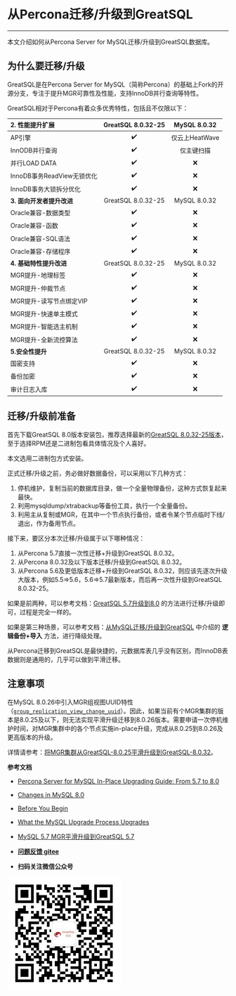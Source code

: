 # 从Percona迁移/升级到GreatSQL
---

本文介绍如何从Percona Server for MySQL迁移/升级到GreatSQL数据库。

## 为什么要迁移/升级

GreatSQL是在Percona Server for MySQL（简称Percona）的基础上Fork的开源分支，专注于提升MGR可靠性及性能，支持InnoDB并行查询等特性。

GreatSQL相对于Percona有着众多优秀特性，包括且不仅限以下：

| **2. 性能提升扩展** | GreatSQL 8.0.32-25 | MySQL 8.0.32 |
| :--- | :---: | :---: |
|AP引擎| :heavy_check_mark: | 仅云上HeatWave |
|InnODB并行查询| :heavy_check_mark: | 仅主键扫描 |
|并行LOAD DATA| :heavy_check_mark: | ❌ |
|InnoDB事务ReadView无锁优化| :heavy_check_mark: | ❌ |
|InnoDB事务大锁拆分优化| :heavy_check_mark: | ❌ |
| **3. 面向开发者提升改进** | GreatSQL 8.0.32-25 | MySQL 8.0.32 |
|Oracle兼容-数据类型| :heavy_check_mark: | ❌ |
|Oracle兼容-函数| :heavy_check_mark: | ❌ |
|Oracle兼容-SQL语法| :heavy_check_mark: | ❌ |
|Oracle兼容-存储程序| :heavy_check_mark: | ❌ |
| **4. 基础特性提升改进** | GreatSQL 8.0.32-25 | MySQL 8.0.32 |
|MGR提升-地理标签| :heavy_check_mark: | ❌ |
|MGR提升-仲裁节点| :heavy_check_mark: | ❌ |
|MGR提升-读写节点绑定VIP| :heavy_check_mark: | ❌ |
|MGR提升-快速单主模式| :heavy_check_mark: | ❌ |
|MGR提升-智能选主机制| :heavy_check_mark: | ❌ |
|MGR提升-全新流控算法| :heavy_check_mark: | ❌ |
| **5.安全性提升** | GreatSQL 8.0.32-25 | MySQL 8.0.32 |
|国密支持| :heavy_check_mark: | ❌ |
|备份加密| :heavy_check_mark: | ❌ |
|审计日志入库| :heavy_check_mark: | ❌ |



## 迁移/升级前准备

首先下载GreatSQL 8.0版本安装包，推荐选择最新的[GreatSQL 8.0.32-25版本](https://gitee.com/GreatSQL/GreatSQL/releases/GreatSQL-8.0.32-25)，至于选择RPM还是二进制包看具体情况及个人喜好。

本文选用二进制包方式安装。

正式迁移/升级之前，务必做好数据备份，可以采用以下几种方式：

1. 停机维护，复制当前的数据库目录，做一个全量物理备份，这种方式恢复起来最快。
2. 利用mysqldump/xtrabackup等备份工具，执行一个全量备份。
3. 利用主从复制或MGR，在其中一个节点执行备份，或者令某个节点临时下线/退出，作为备用节点。

接下来，要区分本次迁移/升级属于以下哪种情况：

1. 从Percona 5.7直接一次性迁移+升级到GreatSQL 8.0.32。
2. 从Percona 8.0.32及以下版本迁移/升级到GreatSQL 8.0.32。
3. 从Percona 5.6及更低版本迁移+升级到GreatSQL 8.0.32，则应该先逐次升级大版本，例如5.5=>5.6，5.6=>5.7最新版本，而后再一次性升级到GreatSQL 8.0.32-25。

如果是前两种，可以参考文档：[GreatSQL 5.7升级到8.0](./1-upgrade-to-greatsql8.md) 的方法进行迁移/升级即可，过程是完全一样的。

如果是第三种场景，可以参考文档：[从MySQL迁移/升级到GreatSQL](./2-migrate-from-mysql-togreatsql.md) 中介绍的 **逻辑备份+导入** 方法，进行降级处理。

从Percona迁移到GreatSQL是最快捷的，元数据库表几乎没有区别，而InnoDB表数据则是通用的，几乎可以做到平滑迁移。


## 注意事项

在MySQL 8.0.26中引入MGR组视图UUID特性（[`group_replication_view_change_uuid`](https://dev.mysql.com/doc/refman/8.0/en/group-replication-system-variables.html#sysvar_group_replication_view_change_uuid)）。因此，如果当前有个MGR集群的版本是8.0.25及以下，则无法实现平滑升级迁移到8.0.26版本。需要申请一次停机维护时间，对MGR集群中的各个节点实施in-place升级，完成从8.0.25到8.0.26及更高版本的升级。

详情请参考：[将MGR集群从GreatSQL-8.0.25平滑升级到GreatSQL-8.0.32](https://greatsql.cn/thread-530-1-1.html)。

**参考文档**

- [Percona Server for MySQL In-Place Upgrading Guide: From 5.7 to 8.0](https://docs.percona.com/percona-server/latest/upgrading_guide.html)
- [Changes in MySQL 8.0](https://dev.mysql.com/doc/refman/8.0/en/upgrading-from-previous-series.html)
- [Before You Begin](https://dev.mysql.com/doc/refman/8.0/en/upgrade-before-you-begin.html)
- [What the MySQL Upgrade Process Upgrades](https://dev.mysql.com/doc/refman/8.0/en/upgrading-what-is-upgraded.html)
- [MySQL 5.7 MGR平滑升级到GreatSQL 5.7](https://mp.weixin.qq.com/s/u0UAijfM8jHH948ml1PREg)

- **[问题反馈 gitee](https://gitee.com/GreatSQL/GreatSQL-Manual/issues)**

- **扫码关注微信公众号**

![greatsql-wx](../greatsql-wx.jpg)
